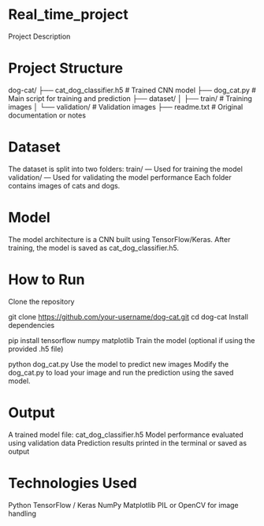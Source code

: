 # Real_time_project
Project Description
# Project Structure

dog-cat/
├── cat_dog_classifier.h5        # Trained CNN model
├── dog_cat.py                   # Main script for training and prediction
├── dataset/
│   ├── train/                   # Training images
│   └── validation/              # Validation images
├── readme.txt                   # Original documentation or notes
# Dataset
The dataset is split into two folders:
train/ — Used for training the model
validation/ — Used for validating the model performance
Each folder contains images of cats and dogs.

# Model
The model architecture is a CNN built using TensorFlow/Keras. After training, the model is saved as cat_dog_classifier.h5.
# How to Run
Clone the repository

git clone https://github.com/your-username/dog-cat.git
cd dog-cat
Install dependencies

pip install tensorflow numpy matplotlib
Train the model (optional if using the provided .h5 file)

python dog_cat.py
Use the model to predict new images
Modify the dog_cat.py to load your image and run the prediction using the saved model.

# Output
A trained model file: cat_dog_classifier.h5
Model performance evaluated using validation data
Prediction results printed in the terminal or saved as output

# Technologies Used
Python
TensorFlow / Keras
NumPy
Matplotlib
PIL or OpenCV for image handling

